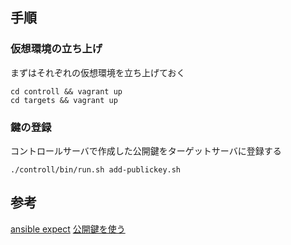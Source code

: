## 手順

### 仮想環境の立ち上げ
まずはそれぞれの仮想環境を立ち上げておく

```
cd controll && vagrant up
cd targets && vagrant up
```

### 鍵の登録

コントロールサーバで作成した公開鍵をターゲットサーバに登録する

```
./controll/bin/run.sh add-publickey.sh
```



## 参考

[ansible expect][*1]
[公開鍵を使う][*2]

[*1]:https://qiita.com/nyk0401/items/f0fdbdbadf61e1217dec
[*2]:https://qiita.com/t_732_twit/items/2303a0c3f27c288382c5

